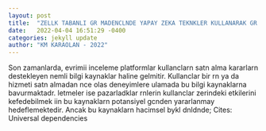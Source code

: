 ```yaml
---
layout: post
title:  "ZELLK TABANLI GR MADENCLNDE YAPAY ZEKA TEKNKLER KULLANARAK GR HEDEF IKARIMI VE KATEGOR TESPT"
date:   2022-04-04 16:51:29 -0400
categories: jekyll update
author: "KM KARAOLAN - 2022"
---
```

Son zamanlarda, evrimii inceleme platformlar kullanclarn satn alma kararlarn destekleyen nemli bilgi kaynaklar haline gelmitir. Kullanclar bir rn ya da hizmeti satn almadan nce olas deneyimlere ulamada bu bilgi kaynaklarna bavurmaktadr. letmeler ise pazarladklar rnlerin kullanclar zerindeki etkilerini kefedebilmek iin bu kaynaklarn potansiyel gcnden yararlanmay hedeflemektedir. Ancak bu kaynaklarn hacimsel bykl dnldnde; Cites: Universal dependencies